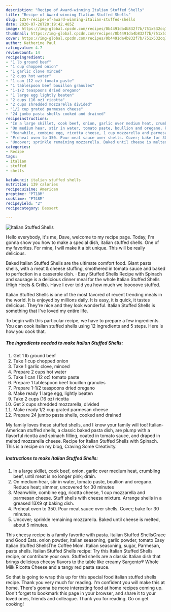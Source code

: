 ```yaml
---
description: "Recipe of Award-winning Italian Stuffed Shells"
title: "Recipe of Award-winning Italian Stuffed Shells"
slug: 1257-recipe-of-award-winning-italian-stuffed-shells
date: 2020-07-28T20:19:42.485Z
image: https://img-global.cpcdn.com/recipes/0b4491da4b832f7b/751x532cq70/italian-stuffed-shells-recipe-main-photo.jpg
thumbnail: https://img-global.cpcdn.com/recipes/0b4491da4b832f7b/751x532cq70/italian-stuffed-shells-recipe-main-photo.jpg
cover: https://img-global.cpcdn.com/recipes/0b4491da4b832f7b/751x532cq70/italian-stuffed-shells-recipe-main-photo.jpg
author: Katherine Paul
ratingvalue: 4.7
reviewcount: 14
recipeingredient:
- "1 lb ground beef"
- "1 cup chopped onion"
- "1 garlic clove minced"
- "2 cups hot water"
- "1 can (12 oz) tomato paste"
- "1 tablespoon beef bouillon granules"
- "1-1/2 teaspoons dried oregano"
- "1 large egg lightly beaten"
- "2 cups (16 oz) ricotta"
- "2 cups shredded mozzarella divided"
- "1/2 cup grated parmesan cheese"
- "24 jumbo pasta shells cooked and drained"
recipeinstructions:
- "In a large skillet, cook beef, onion, garlic over medium heat, crumbling beef, until meat is no longer pink; drain."
- "On medium hear, stir in water, tomato paste, boullion and oregano. Reduce heat; simmer, uncovered for 30 minutes"
- "Meanwhile, combine egg, ricotta cheese, 1 cup mozzarella and parmesan cheese. Stuff shells with cheese mixture. Arrange shells in a greased 13X9 qt baking dish."
- "Preheat oven to 350. Pour meat sauce over shells. Cover; bake for 30 minutes."
- "Uncover; sprinkle remaining mozzarella. Baked until cheese is melted, about 5 minutes."
categories:
- Recipe
tags:
- italian
- stuffed
- shells

katakunci: italian stuffed shells 
nutrition: 139 calories
recipecuisine: American
preptime: "PT18M"
cooktime: "PT48M"
recipeyield: "2"
recipecategory: Dessert

---
```



![Italian Stuffed Shells](https://img-global.cpcdn.com/recipes/0b4491da4b832f7b/751x532cq70/italian-stuffed-shells-recipe-main-photo.jpg)

Hello everybody, it's me, Dave, welcome to my recipe page. Today, I'm gonna show you how to make a special dish, italian stuffed shells. One of my favorites. For mine, I will make it a bit unique. This will be really delicious.

Baked Italian Stuffed Shells are the ultimate comfort food. Giant pasta shells, with a meat &amp; cheese stuffing, smothered in tomato sauce and baked to perfection in a casserole dish. · Easy Stuffed Shells Recipe with Spinach and sausage is a delicious dinner meal for the whole Italian Stuffed Shells (High Heels &amp; Grills). Have I ever told you how much we looooove stuffed.

Italian Stuffed Shells is one of the most favored of recent trending meals in the world. It is enjoyed by millions daily. It is easy, it is quick, it tastes delicious. They're nice and they look wonderful. Italian Stuffed Shells is something that I've loved my entire life.


To begin with this particular recipe, we have to prepare a few ingredients. You can cook italian stuffed shells using 12 ingredients and 5 steps. Here is how you cook that.

<!--inarticleads1-->

##### The ingredients needed to make Italian Stuffed Shells:

1. Get 1 lb ground beef
1. Take 1 cup chopped onion
1. Take 1 garlic clove, minced
1. Prepare 2 cups hot water
1. Take 1 can (12 oz) tomato paste
1. Prepare 1 tablespoon beef bouillon granules
1. Prepare 1-1/2 teaspoons dried oregano
1. Make ready 1 large egg, lightly beaten
1. Take 2 cups (16 oz) ricotta
1. Get 2 cups shredded mozzarella, divided
1. Make ready 1/2 cup grated parmesan cheese
1. Prepare 24 jumbo pasta shells, cooked and drained


My family loves these stuffed shells, and I know your family will too! Italian-American stuffed shells, a classic baked pasta dish, are plump with a flavorful ricotta and spinach filling, coated in tomato sauce, and draped in melted mozzarella cheese. Recipe for Italian Stuffed Shells with Spinach. This is a recipe on my blog, Craving Some Creativity. 

<!--inarticleads2-->

##### Instructions to make Italian Stuffed Shells:

1. In a large skillet, cook beef, onion, garlic over medium heat, crumbling beef, until meat is no longer pink; drain.
1. On medium hear, stir in water, tomato paste, boullion and oregano. Reduce heat; simmer, uncovered for 30 minutes
1. Meanwhile, combine egg, ricotta cheese, 1 cup mozzarella and parmesan cheese. Stuff shells with cheese mixture. Arrange shells in a greased 13X9 qt baking dish.
1. Preheat oven to 350. Pour meat sauce over shells. Cover; bake for 30 minutes.
1. Uncover; sprinkle remaining mozzarella. Baked until cheese is melted, about 5 minutes.


This cheesy recipe is a family favorite with pasta. Italian Stuffed ShellsGrace and Good Eats. onion powder, Italian seasoning, garlic powder, tomato Easy Italian Stuffed ShellsThe Coffee Mom. Italian seasoning, sugar, Parmesan, pasta shells. Italian Stuffed Shells recipe: Try this Italian Stuffed Shells recipe, or contribute your own. Stuffed shells are a classic Italian dish that brings delicious cheesy flavors to the table like creamy Sargento® Whole Milk Ricotta Cheese and a tangy red pasta sauce. 

So that is going to wrap this up for this special food italian stuffed shells recipe. Thank you very much for reading. I'm confident you will make this at home. There's gonna be more interesting food at home recipes coming up. Don't forget to bookmark this page in your browser, and share it to your loved ones, friends and colleague. Thank you for reading. Go on get cooking!
